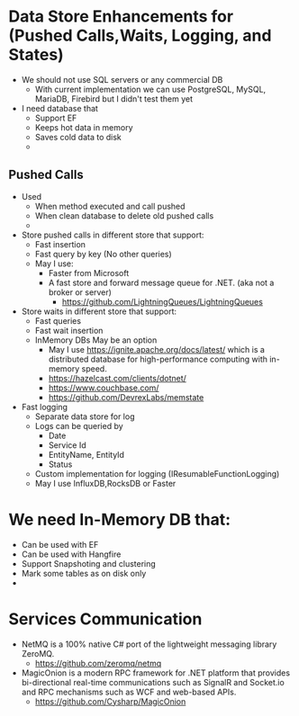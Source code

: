 ﻿# Data Store Enhancements for (Pushed Calls,Waits, Logging, and States)
* We should not use SQL servers or any commercial DB
	* With current implementation we can use PostgreSQL, MySQL, MariaDB, Firebird but I didn't test them yet
* I need database that
	* Support EF
	* Keeps hot data in memory
	* Saves cold data to disk
	* 
## Pushed Calls
* Used 
	* When method executed and call pushed
	* When clean database to delete old pushed calls
	* 
* Store pushed calls in different store that support:
	* Fast insertion
	* Fast query by key (No other queries)
	* May I use:
		* Faster from Microsoft
		* A fast store and forward message queue for .NET. (aka not a broker or server)
			* https://github.com/LightningQueues/LightningQueues
* Store waits in different store that support:
	* Fast queries 
	* Fast wait insertion
	* InMemory DBs May be an option
		* May I use https://ignite.apache.org/docs/latest/ which is a distributed database for high-performance computing with in-memory speed.
		* https://hazelcast.com/clients/dotnet/
		* https://www.couchbase.com/
		* https://github.com/DevrexLabs/memstate
* Fast logging
	* Separate data store for log
	* Logs can be queried by
		* Date
		* Service Id
		* EntityName, EntityId
		* Status
	* Custom implementation for logging (IResumableFunctionLogging)
	* May I use InfluxDB,RocksDB or Faster

# We need In-Memory DB that:
* Can be used with EF
* Can be used with Hangfire
* Support Snapshoting and clustering
* Mark some tables as on disk only
* 

# Services Communication
* NetMQ is a 100% native C# port of the lightweight messaging library ZeroMQ.
	* https://github.com/zeromq/netmq
* MagicOnion is a modern RPC framework for .NET platform that provides bi-directional real-time communications such as SignalR and Socket.io and RPC mechanisms such as WCF and web-based APIs.
	* https://github.com/Cysharp/MagicOnion
